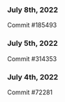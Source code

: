 ### July 8th, 2022

Commit #185493

### July 5th, 2022

Commit #314353


### July 4th, 2022

Commit #72281
